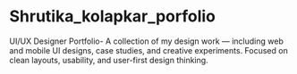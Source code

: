 # Shrutika_kolapkar_porfolio
UI/UX Designer Portfolio-
A collection of my design work — including web and mobile UI designs, case studies, and creative experiments. Focused on clean layouts, usability, and user-first design thinking.
